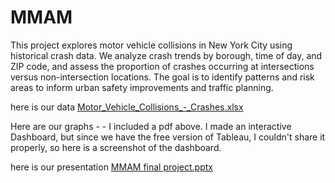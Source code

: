 # MMAM
This project explores motor vehicle collisions in New York City using historical crash data. We analyze crash trends by borough, time of day, and ZIP code, and assess the proportion of crashes occurring at intersections versus non-intersection locations. The goal is to identify patterns and risk areas to inform urban safety improvements and traffic planning.

here is our data
[Motor_Vehicle_Collisions_-_Crashes.xlsx](https://github.com/user-attachments/files/19798429/Motor_Vehicle_Collisions_-_Crashes.xlsx)

Here are our graphs - - I included a pdf above. I made an interactive Dashboard, but since we have the free version of Tableau, I couldn't share it properly, so here is a screenshot of the dashboard.

here is our presentation
[MMAM final project.pptx](https://github.com/user-attachments/files/19782678/MMAM.final.project.pptx)

